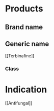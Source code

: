 # Products

## Brand name


## Generic name
[[Terbinafine]]

### Class


# Indication
[[Antifungal]]